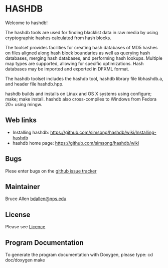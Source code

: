 HASHDB
======
Welcome to hashdb!

The hashdb tools are used for finding blacklist data in raw media
by using cryptographic hashes calculated from hash blocks.

The toolset provides facilities for creating hash databases
of MD5 hashes on files aligned along hash block boundaries as well as querying
hash databases, merging hash databases, and performing hash lookups.
Multiple map types are supported, allowing for specific optimizations.
Hash databases may be imported and exported in DFXML format.

The hashdb toolset includes the hashdb tool, hashdb library file
libhashdb.a, and header file hashdb.hpp.

hashdb builds and installs on Linux and OS X systems using
configure; make; make install.  hashdb also cross-compiles to Windows
from Fedora 20+ using mingw.

Web links
----------
* Installing hashdb: https://github.com/simsong/hashdb/wiki/Installing-hashdb
* hashdb home page: https://github.com/simsong/hashdb/wiki

Bugs
----
Plese enter bugs on the [github issue tracker](https://github.com/simsong/hashdb/issues?state=open)

Maintainer
----------
Bruce Allen <bdallen@nps.edu>

License
-------
Please see [Licence](https://github.com/simsong/hashdb/wiki/License)

Program Documentation
---------------------
To generate the program documentation with Doxygen, please type:
    cd doc/doxygen
    make

